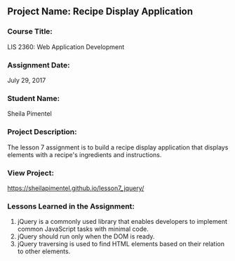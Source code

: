 ## Project Name:  Recipe Display Application

### Course Title:
LIS 2360:  Web Application Development

### Assignment Date:  
July 29, 2017

### Student Name:  
Sheila Pimentel

### Project Description:
The lesson 7 assignment is to build a recipe display application that displays elements with a recipe's ingredients and instructions.

### View Project:
https://sheilapimentel.github.io/lesson7_jquery/

### Lessons Learned in the Assignment:
1. jQuery is a commonly used library that enables developers to implement common JavaScript tasks with minimal code.
2. jQuery should run only when the DOM is ready.
3. jQuery traversing is used to find HTML elements based on their relation to other elements.
